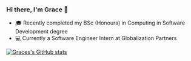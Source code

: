 ### Hi there, I'm Grace 👋

- 🎓 Recently completed my BSc (Honours) in Computing in Software Development degree
- 💻 Currently a Software Engineer Intern at Globalization Partners

[![Graces's GitHub stats](https://github-readme-stats.vercel.app/api?username=GraceKeane)](https://github.com/GraceKeane/github-readme-stats)

